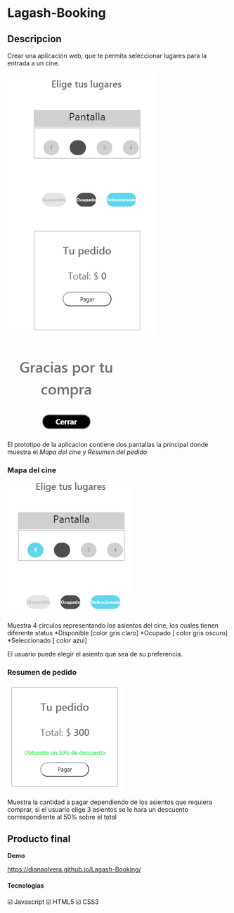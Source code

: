 # Lagash-Booking

## Descripcion

Crear una aplicación web, que te permita seleccionar lugares para la entrada a un cine.

![prototipo](https://github.com/DianaOlvera/Lagash-Booking/blob/master/assets/pant1.PNG)
![prototipo2](https://github.com/DianaOlvera/Lagash-Booking/blob/master/assets/pant2.PNG)

El prototipo de la aplicacion contiene dos pantallas la principal donde muestra el *Mapa del cine* y *Resumen del pedido*

### Mapa del cine

![mapa](https://github.com/DianaOlvera/Lagash-Booking/blob/master/assets/mapa.PNG)

Muestra 4  circulos representando los asientos del cine, los cuales tienen diferente status
*Disponible [color gris claro]
*Ocupado [ color gris oscuro]
*Seleccionado [ color azul]

El usuario puede elegir el asiento que sea de su preferencia.


### Resumen de pedido

![mapa](https://github.com/DianaOlvera/Lagash-Booking/blob/master/assets/compra.PNG)

Muestra la cantidad a pagar dependiendo de los asientos que requiera comprar, si el usuario elige 3 asientos se le hara un descuento correspondiente al 50% sobre el total

## Producto final

**Demo**

https://dianaolvera.github.io/Lagash-Booking/










#### Tecnologias
:ballot_box_with_check: Javascript
:ballot_box_with_check: HTML5
:ballot_box_with_check: CSS3







